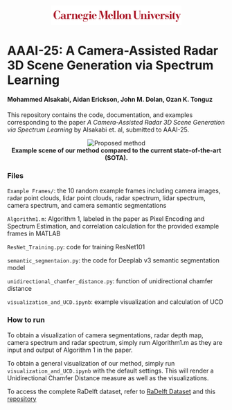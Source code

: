 <p align="center">
  <img src = "Figures/Carnegie_Mellon_University.png" width="60%">
</p>

# AAAI-25: A Camera-Assisted Radar 3D Scene Generation via Spectrum Learning
#### Mohammed Alsakabi, Aidan Erickson, John M. Dolan, Ozan K. Tonguz

This repository contains the code, documentation, and examples corresponding to the paper *A Camera-Assisted Radar 3D Scene Generation via Spectrum Learning* by Alsakabi et. al, submitted to AAAI-25.

<div align="center">
<p float="center">
<img src="Figures/SoTA_vs_Proposed.gif" alt="Proposed method" width="600"/>
<br />
<b>Example scene of our method compared to the current state-of-the-art (SOTA).</b>
</p>
</div>

### Files

`Example Frames/`: the 10 random example frames including camera images, radar point clouds, lidar point clouds, radar spectrum, lidar spectrum, camera spectrum, and camera semantic segmentations

`Algorithm1.m`: Algorithm 1, labeled in the paper as Pixel Encoding and Spectrum Estimation, and correlation calculation for the provided example frames in MATLAB

`ResNet_Training.py`: code for training ResNet101

`semantic_segmentaion.py`: the code for Deeplab v3 semantic segmentation model

`unidirectional_chamfer_distance.py`: function of unidirectional chamfer distance

`visualization_and_UCD.ipynb`: example visualization and calculation of UCD

### How to run
To obtain a visualization of camera segmentations, radar depth map, camera spectrum and radar spectrum, simply rum Algorithm1.m as they are input and output of Algorithm 1 in the paper.

To obtain a general visualization of our method, simply run `visualization_and_UCD.ipynb` with the default settings. This will render a Unidirectional Chamfer Distance measure as well as the visualizations.

To access the complete RaDelft dataset, refer to [RaDelft Dataset](https://data.4tu.nl/datasets/4e277430-e562-4a7a-adfe-30b58d9a5f0a) and this [repository](https://github.com/RaDelft/RaDelft-Dataset)
